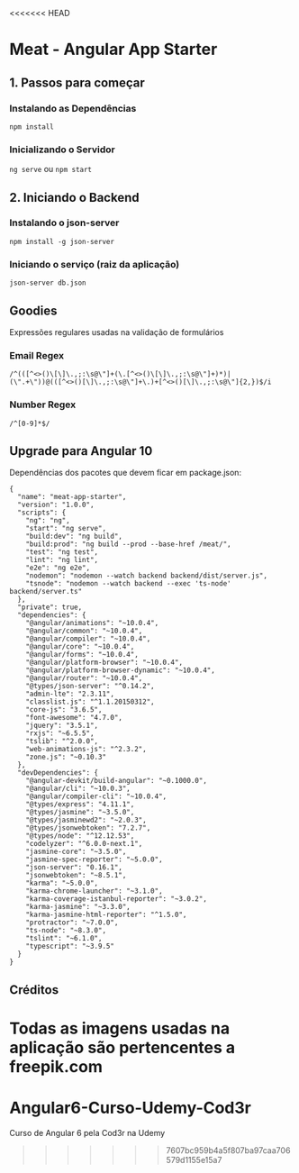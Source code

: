 <<<<<<< HEAD
# Meat - Angular App Starter

## 1. Passos para começar

### Instalando as Dependências

`npm install`

### Inicializando o Servidor

`ng serve` ou `npm start`

## 2. Iniciando o Backend

### Instalando o json-server

`npm install -g json-server`

### Iniciando o serviço (raiz da aplicação)

`json-server db.json`

## Goodies

Expressões regulares usadas na validação de formulários

### Email Regex

`/^(([^<>()\[\]\.,;:\s@\"]+(\.[^<>()\[\]\.,;:\s@\"]+)*)|(\".+\"))@(([^<>()[\]\.,;:\s@\"]+\.)+[^<>()[\]\.,;:\s@\"]{2,})$/i`

### Number Regex

`/^[0-9]*$/`

## Upgrade para Angular 10

Dependências dos pacotes que devem ficar em package.json:

```
{
  "name": "meat-app-starter",
  "version": "1.0.0",
  "scripts": {
    "ng": "ng",
    "start": "ng serve",
    "build:dev": "ng build",
    "build:prod": "ng build --prod --base-href /meat/",
    "test": "ng test",
    "lint": "ng lint",
    "e2e": "ng e2e",
    "nodemon": "nodemon --watch backend backend/dist/server.js",
    "tsnode": "nodemon --watch backend --exec 'ts-node' backend/server.ts"
  },
  "private": true,
  "dependencies": {
    "@angular/animations": "~10.0.4",
    "@angular/common": "~10.0.4",
    "@angular/compiler": "~10.0.4",
    "@angular/core": "~10.0.4",
    "@angular/forms": "~10.0.4",
    "@angular/platform-browser": "~10.0.4",
    "@angular/platform-browser-dynamic": "~10.0.4",
    "@angular/router": "~10.0.4",
    "@types/json-server": "^0.14.2",
    "admin-lte": "2.3.11",
    "classlist.js": "^1.1.20150312",
    "core-js": "3.6.5",
    "font-awesome": "4.7.0",
    "jquery": "3.5.1",
    "rxjs": "~6.5.5",
    "tslib": "^2.0.0",
    "web-animations-js": "^2.3.2",
    "zone.js": "~0.10.3"
  },
  "devDependencies": {
    "@angular-devkit/build-angular": "~0.1000.0",
    "@angular/cli": "~10.0.3",
    "@angular/compiler-cli": "~10.0.4",
    "@types/express": "4.11.1",
    "@types/jasmine": "~3.5.0",
    "@types/jasminewd2": "~2.0.3",
    "@types/jsonwebtoken": "7.2.7",
    "@types/node": "^12.12.53",
    "codelyzer": "^6.0.0-next.1",
    "jasmine-core": "~3.5.0",
    "jasmine-spec-reporter": "~5.0.0",
    "json-server": "0.16.1",
    "jsonwebtoken": "~8.5.1",
    "karma": "~5.0.0",
    "karma-chrome-launcher": "~3.1.0",
    "karma-coverage-istanbul-reporter": "~3.0.2",
    "karma-jasmine": "~3.3.0",
    "karma-jasmine-html-reporter": "^1.5.0",
    "protractor": "~7.0.0",
    "ts-node": "~8.3.0",
    "tslint": "~6.1.0",
    "typescript": "~3.9.5"
  }
}
```
## Créditos

Todas as imagens usadas na aplicação são pertencentes a freepik.com
=======
# Angular6-Curso-Udemy-Cod3r
Curso de Angular 6 pela Cod3r na Udemy
>>>>>>> 7607bc959b4a5f807ba97caa706579d1155e15a7
